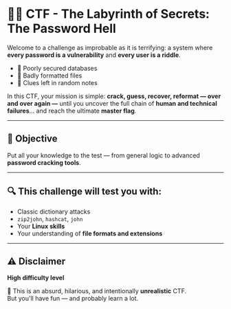 # 🧠💥 CTF - The Labyrinth of Secrets: The Password Hell

Welcome to a challenge as improbable as it is terrifying: a system where **every password is a vulnerability** and **every user is a riddle**.

- 💾 Poorly secured databases  
- 📎 Badly formatted files  
- 💬 Clues left in random notes  

In this CTF, your mission is simple: **crack, guess, recover, reformat — over and over again —** until you uncover the full chain of **human and technical failures**... and reach the ultimate **master flag**.

---

## 🎯 Objective

Put all your knowledge to the test — from general logic to advanced **password cracking tools**.

---

## 🔍 This challenge will test you with:

- Classic dictionary attacks  
- `zip2john`, `hashcat`, `john`  
- Your **Linux skills**  
- Your understanding of **file formats and extensions**

---

## ⚠️ Disclaimer

**High difficulty level**

🧩 This is an absurd, hilarious, and intentionally **unrealistic** CTF.  
But you'll have fun — and probably learn a lot.

